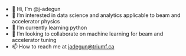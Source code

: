 - 👋 Hi, I’m @j-adegun
- 👀 I’m interested in data science and analytics applicable to beam and accelerator physics
- 🌱 I’m currently learning python
- 💞️ I’m looking to collaborate on machine learning for beam and accelerator tuning
- 📫 How to reach me at jadegun@triumf.ca

<!---
j-adegun/j-adegun is a ✨ special ✨ repository because its `README.md` (this file) appears on your GitHub profile.
You can click the Preview link to take a look at your changes.
--->
